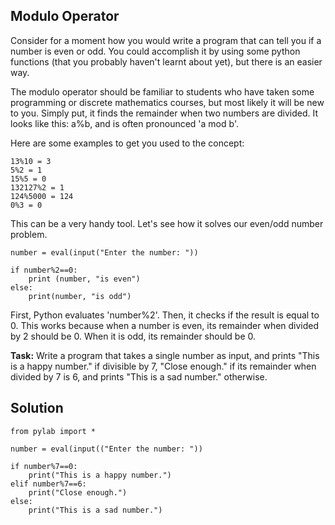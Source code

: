## Modulo Operator

Consider for a moment how you would write a program that can tell you if a number is even or odd. You could accomplish it by using some python functions (that you probably haven't learnt about yet), but there is an easier way.

The modulo operator should be familiar to students who have taken some programming or discrete mathematics courses, but most likely it will be new to you. Simply put, it finds the remainder when two numbers are divided. It looks like this: a%b, and is often pronounced 'a mod b'. 

Here are some examples to get you used to the concept:

````
13%10 = 3
5%2 = 1
15%5 = 0
132127%2 = 1
124%5000 = 124
0%3 = 0
````
This can be a very handy tool. Let's see how it solves our even/odd number problem.

````
number = eval(input("Enter the number: "))

if number%2==0:
    print (number, "is even")
else:
    print(number, "is odd")

````
First, Python evaluates 'number%2'. Then, it checks if the result is equal to 0. This works because when a number is even, its remainder when divided by 2 should be 0. When it is odd, its remainder should be 0. 

**Task:** Write a program that takes a single number as input, and prints "This is a happy number." if divisible by 7, "Close enough." if its remainder when divided by 7 is 6, and prints "This is a sad number." otherwise.


## Solution
````
from pylab import *

number = eval(input(("Enter the number: "))

if number%7==0:
    print("This is a happy number.")
elif number%7==6:
    print("Close enough.")
else:
    print("This is a sad number.")


````


